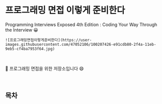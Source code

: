 # 프로그래밍 면접 이렇게 준비한다

Programming Interviews Exposed 4th Edition : Coding Your Way Through the Interview 😀 

<div>
    
    ![프로그래밍면접이렇게준비한다](https://user-images.githubusercontent.com/47052106/100207426-e91cdb80-2f4a-11eb-9eb5-cf4ba7953f64.jpg)
    
</div>

<br>

:book: 프로그래밍 면접을 위한 저장소입니다 :smile:

<br>

## 목차
